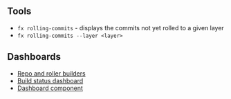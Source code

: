 ## Tools

- `fx rolling-commits` - displays the commits not yet rolled to a given layer
- `fx rolling-commits --layer <layer>`

## Dashboards

- [Repo and roller builders](https://luci-milo.appspot.com/p/fuchsia)
- [Build status dashboard](https://fuchsia-dashboard.appspot.com/)
- [Dashboard component](https://fuchsia.googlesource.com/topaz/+/master/app/dashboard/)
